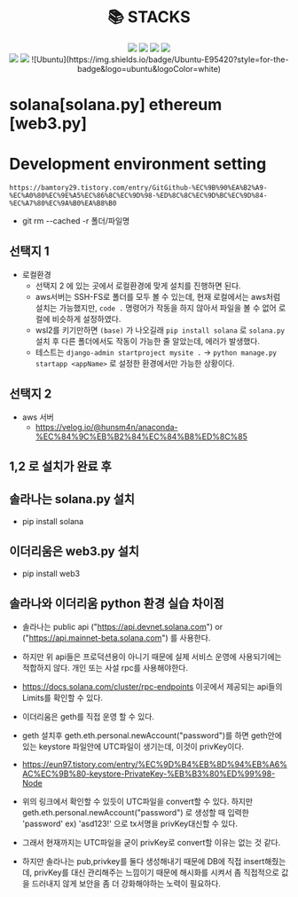 <div align=center><h1>📚 STACKS</h1></div>

<div align=center>
<img src="https://img.shields.io/badge/django-092E20?style=for-the-badge&logo=django&logoColor=white">
<img src="https://img.shields.io/badge/mysql-4479A1?style=for-the-badge&logo=mysql&logoColor=white">
<img src="https://img.shields.io/badge/jquery-0769AD?style=for-the-badge&logo=jquery&logoColor=white">
<img src="https://img.shields.io/badge/python-3776AB?style=for-the-badge&logo=python&logoColor=white"> 
<br>
<img src="https://img.shields.io/badge/amazonaws-232F3E?style=for-the-badge&logo=amazonaws&logoColor=white"> 
<img src="https://img.shields.io/badge/linux-FCC624?style=for-the-badge&logo=linux&logoColor=black"> 
![Ubuntu](https://img.shields.io/badge/Ubuntu-E95420?style=for-the-badge&logo=ubuntu&logoColor=white)
</div>

# solana[solana.py] ethereum [web3.py] 
# Development environment setting
`https://bamtory29.tistory.com/entry/GitGithub-%EC%9B%90%EA%B2%A9-%EC%A0%80%EC%9E%A5%EC%86%8C%EC%9D%98-%ED%8C%8C%EC%9D%BC%EC%9D%84-%EC%A7%80%EC%9A%B0%EA%B8%B0`
- git rm --cached -r 폴더/파일명


## 선택지 1
- 로컬환경
    - 선택지 2 에 있는 곳에서 로컬환경에 맞게 설치를 진행하면 된다.
    - aws서버는 SSH-FS로 폴더를 모두 볼 수 있는데, 현재 로컬에서는 aws처럼 설치는 가능했지만, `code .` 명령어가 작동을 하지 않아서 파일을 볼 수 없어 로컬에 비슷하게 설정하였다.
    - wsl2를 키기만하면 `(base)` 가 나오길래 `pip install solana` 로 `solana.py` 설치 후 다른 폴더에서도 작동이 가능한 줄 알았는데, 에러가 발생했다. 
    - 테스트는 `django-admin startproject mysite .` -> `python manage.py startapp <appName>` 로 설정한 환경에서만 가능한 상황이다.
## 선택지 2
- aws 서버
    - https://velog.io/@hunsm4n/anaconda-%EC%84%9C%EB%B2%84%EC%84%B8%ED%8C%85


## 1,2 로 설치가 완료 후 
## 솔라나는 solana.py 설치

- pip install solana

## 이더리움은 web3.py 설치 

- pip install web3


## 솔라나와 이더리움 python 환경 실습 차이점

- 솔라나는 public api ("https://api.devnet.solana.com") or ("https://api.mainnet-beta.solana.com") 를 사용한다.
- 하지만 위 api들은 프로덕션용이 아니기 때문에 실제 서비스 운영에 사용되기에는 적합하지 않다. 개인 또는 사설 rpc를 사용해야한다.
- https://docs.solana.com/cluster/rpc-endpoints 이곳에서 제공되는 api들의 Limits를 확인할 수 있다.

- 이더리움은 geth를 직접 운영 할 수 있다.
- geth 설치후 geth.eth.personal.newAccount("password")를 하면 geth안에 있는 keystore 파일안에 UTC파일이 생기는데, 이것이 privKey이다. 
- https://eun97.tistory.com/entry/%EC%9D%B4%EB%8D%94%EB%A6%AC%EC%9B%80-keystore-PrivateKey-%EB%B3%80%ED%99%98-Node
- 위의 링크에서 확인할 수 있듯이 UTC파일을 convert할 수 있다. 하지만 geth.eth.personal.newAccount("password") 로 생성할 때 입력한 'password' ex) 'asd123!' 으로 tx서명을 privKey대신할 수 있다.
- 그래서 현재까지는 UTC파일을 굳이 privKey로 convert할 이유는 없는 것 같다.
- 하지만 솔라나는 pub,privkey를 둘다 생성해내기 때문에 DB에 직접 insert해줬는데, privKey를 대신 관리해주는 느낌이기 때문에 해시화를 시켜서 좀 직접적으로 값을 드러내지 않게 보안을 좀 더 강화해야하는 노력이 필요하다.